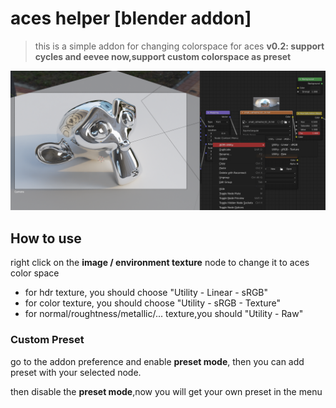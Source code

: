 # aces helper [blender addon]

> this is a simple addon for changing colorspace for aces
>**v0.2: support cycles and eevee now,support custom colorspace as preset**

![img](README.assets/img.png)

## How to use

right click on the **image / environment texture** node to change it to aces color space 

+ for hdr texture, you should choose "Utility - Linear - sRGB"
+ for color texture, you should choose "Utility - sRGB - Texture"
+ for normal/roughtness/metallic/... texture,you should "Utility - Raw"

### Custom Preset

go to the addon preference and enable **preset mode**, then you can add preset with your selected node.

then disable the **preset mode**,now you will get your own preset in the menu